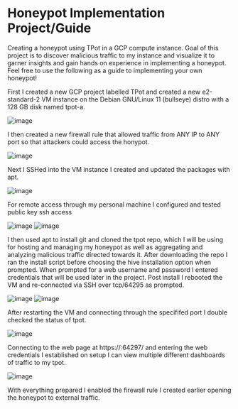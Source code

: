 # Honeypot Implementation Project/Guide
Creating a honeypot using TPot in a GCP compute instance. Goal of this project is to discover malicious traffic to my instance and visualize it to garner insights and gain hands on experience in implementing a honeypot. Feel free to use the following as a guide to implementing your own honeypot!

First I created a new GCP project labelled TPot and created a new e2-standard-2 VM instance on the Debian GNU/Linux 11 (bullseye) distro with a 128 GB disk named tpot-a.

![image](https://github.com/user-attachments/assets/874d38a4-b0f3-4648-996c-7a693287bfdf)

I then created a new firewall rule that allowed traffic from ANY IP to ANY port so that attackers could access the honypot.

![image](https://github.com/user-attachments/assets/94bde67f-ccaf-492b-bf31-feb794f7ec5b)

Next I SSHed into the VM instance I created and updated the packages with apt.

![image](https://github.com/user-attachments/assets/6d1fdbff-1425-4ee0-9f8b-eb5f69ea5856)

For remote access through my personal machine I configured and tested public key ssh access

![image](https://github.com/user-attachments/assets/df77eb38-3679-415b-82fe-d2b89a7b9e67)
![image](https://github.com/user-attachments/assets/a0f5c2e0-58a8-4a8b-bff4-c41eb94390ac)

I then used apt to install git and cloned the tpot repo, which I will be using for hosting and managing my honeypot as well as aggregating and analyzing malicious traffic directed towards it. After downloading the repo I ran the install script before choosing the hive installation option when prompted. When prompted for a web username and password I entered credentials that will be used later in the project. Post install I rebooted the VM and re-connected via SSH over tcp/64295 as prompted.

![image](https://github.com/user-attachments/assets/46247a75-0675-4e7e-8201-aae5cee6d598)
![image](https://github.com/user-attachments/assets/3f82b7dd-8465-4f41-b940-05d1a97690bd)

After restarting the VM and connecting through the specififed port I double checked the status of tpot.

![image](https://github.com/user-attachments/assets/db3e08d7-5e39-468c-b8f5-5b2272248c69)

Connecting to the web page at https://<ip>:64297/ and entering the web credentials I established on setup I can view multiple different dashboards of traffic to my tpot.

![image](https://github.com/user-attachments/assets/23bdff74-29df-4370-ad32-c8e35b7e4e47)

With everything prepared I enabled the firewall rule I created earlier opening the honeypot to external traffic. 


